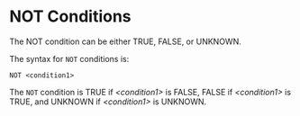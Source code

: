 <!-- loioa500b94584f21015a150d04ad437429a -->

# NOT Conditions

The NOT condition can be either TRUE, FALSE, or UNKNOWN.



The syntax for `NOT` conditions is:

```
NOT <condition1>
```

The `NOT` condition is TRUE if *<condition1\>* is FALSE, FALSE if *<condition1\>* is TRUE, and UNKNOWN if *<condition1\>* is UNKNOWN.

